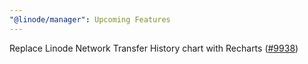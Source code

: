 ```yaml
---
"@linode/manager": Upcoming Features
---
```


Replace Linode Network Transfer History chart with Recharts ([#9938](https://github.com/linode/manager/pull/9938))
